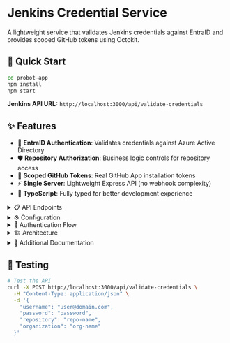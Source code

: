 # Jenkins Credential Service

A lightweight service that validates Jenkins credentials against EntraID and provides scoped GitHub tokens using Octokit.

## 🚀 Quick Start

```bash
cd probot-app
npm install
npm start
```

**Jenkins API URL:** `http://localhost:3000/api/validate-credentials`

## ✨ Features

- 🔐 **EntraID Authentication**: Validates credentials against Azure Active Directory
- 🛡️ **Repository Authorization**: Business logic controls for repository access  
- 🎯 **Scoped GitHub Tokens**: Real GitHub App installation tokens
- ⚡ **Single Server**: Lightweight Express API (no webhook complexity)
- 🔧 **TypeScript**: Fully typed for better development experience

<details>
<summary>📋 API Endpoints</summary>

### Main Endpoint
- `POST /api/validate-credentials` - Jenkins credential validation

### Monitoring
- `GET /health` - Health check
- `GET /api/status` - Service configuration and GitHub App status  
- `GET /api/ping` - Connectivity test

### Request Format
```json
{
  "username": "user@domain.com",
  "password": "user_password",
  "repository": "repo-name", 
  "organization": "org-name"
}
```

### Response Format
```json
{
  "success": true,
  "token": "ghs_real_github_installation_token",
  "scopes": ["contents:read", "metadata:read", "pull_requests:read"],
  "expiresAt": "2025-09-17T14:00:00.000Z"
}
```

</details>

<details>
<summary>⚙️ Configuration</summary>

Create `probot-app/.env`:

```bash
# GitHub App (for real tokens)
APP_ID=your_app_id
PRIVATE_KEY_PATH=private-key.pem

# Azure/EntraID  
AZURE_CLIENT_ID=your_client_id
AZURE_CLIENT_SECRET=your_client_secret
AZURE_TENANT_ID=your_tenant_id
ENTRAID_AUTH_METHOD=ropc

# API Configuration
PORT=3000
ALLOWED_ORIGINS=http://localhost:8080
AUTHORIZED_USERS=*
AUTHORIZED_REPOS=*
```

</details>

<details>
<summary>🔄 Authentication Flow</summary>

1. **Jenkins** → `POST /api/validate-credentials` with username/password + repo info
2. **Service** validates credentials with **EntraID** using ROPC flow
3. **Service** checks repository authorization rules
4. **GitHub App** generates scoped installation token via **Octokit**
5. **Jenkins** receives the scoped token for repository operations

### Security Features
- ✅ EntraID credential validation (ROPC, lookup, or mock modes)
- ✅ Repository-level authorization controls
- ✅ Scoped GitHub App installation tokens  
- ✅ No direct credential exposure to GitHub
- ✅ Centralized access control

</details>

<details>
<summary>🏗️ Architecture</summary>

**Previous:** Dual servers (Probot + Express)
**Current:** Single Express server with Octokit

```
┌─────────────────────────────────────┐
│          Express Server             │
│             Port 3000               │
├─────────────────────────────────────┤
│  Jenkins API Endpoints              │
│  • /api/validate-credentials        │
│  • /health, /api/status, /api/ping  │
├─────────────────────────────────────┤
│  ┌─────────────────────────────┐    │
│  │     Credential Service      │    │
│  │   (Azure + Authorization)   │    │
│  └─────────────────────────────┘    │
│  ┌─────────────────────────────┐    │
│  │      GitHub Service         │    │
│  │    (Octokit + App Auth)     │    │
│  └─────────────────────────────┘    │
└─────────────────────────────────────┘
```

**Benefits:**
- 🚀 Single server (simpler deployment)
- ⚡ Better performance (less overhead)
- 🎯 Purpose-built for Jenkins API

</details>

<details>
<summary>📖 Additional Documentation</summary>

- `probot-app/REFACTORING_SUMMARY.md` - Details on Probot → Octokit migration
- `probot-app/PROBOT_ONLY_ANALYSIS.md` - Analysis of using Probot vs Express  
- `jenkins-flow-diagram.md` - Interactive Mermaid flow diagram
- `probot-app/test-credentials.sh` - Test script for the API

</details>

## 🧪 Testing

```bash
# Test the API
curl -X POST http://localhost:3000/api/validate-credentials \
  -H "Content-Type: application/json" \
  -d '{
    "username": "user@domain.com",
    "password": "password",
    "repository": "repo-name",
    "organization": "org-name"
  }'
```

